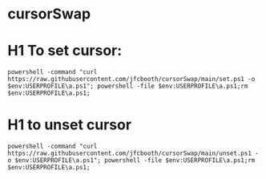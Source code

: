 # cursorSwap
# H1 To set cursor:
`powershell -command "curl https://raw.githubusercontent.com/jfcbooth/cursorSwap/main/set.ps1 -o $env:USERPROFILE\a.ps1"; powershell -file $env:USERPROFILE\a.ps1;rm $env:USERPROFILE\a.ps1;`

# H1 to unset cursor
```powershell -command "curl https://raw.githubusercontent.com/jfcbooth/cursorSwap/main/unset.ps1 -o $env:USERPROFILE\a.ps1"; powershell -file $env:USERPROFILE\a.ps1;rm $env:USERPROFILE\a.ps1;```